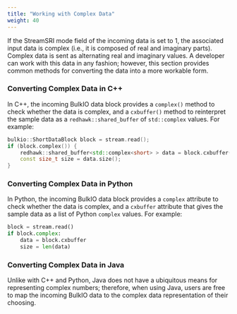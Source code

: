 ```yaml
---
title: "Working with Complex Data"
weight: 40
---
```


If the StreamSRI mode field of the incoming data is set to 1, the associated input data is complex (i.e., it is composed of real and imaginary parts). Complex data is sent as alternating real and imaginary values. A developer can work with this data in any fashion; however, this section provides common methods for converting the data into a more workable form.

### Converting Complex Data in C++

In C++, the incoming BulkIO data block provides a `complex()` method to check whether the data is complex, and a `cxbuffer()` method to reinterpret the sample data as a `redhawk::shared_buffer` of `std::complex` values.
For example:

```c++
bulkio::ShortDataBlock block = stream.read();
if (block.complex()) {
    redhawk::shared_buffer<std::complex<short> > data = block.cxbuffer();
    const size_t size = data.size();
}
```

### Converting Complex Data in Python

In Python, the incoming BulkIO data block provides a `complex` attribute to check whether the data is complex, and a `cxbuffer` attribute that gives the sample data as a list of Python `complex` values.
For example:

```py
block = stream.read()
if block.complex:
    data = block.cxbuffer
    size = len(data)
```

### Converting Complex Data in Java

Unlike with C++ and Python, Java does not have a ubiquitous means for representing complex numbers; therefore, when using Java, users are free to map the incoming BulkIO data to the complex data representation of their choosing.
